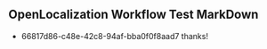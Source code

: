 ## OpenLocalization Workflow Test MarkDown
* 66817d86-c48e-42c8-94af-bba0f0f8aad7 thanks!

<!--HONumber=Jul16_HO2-->


